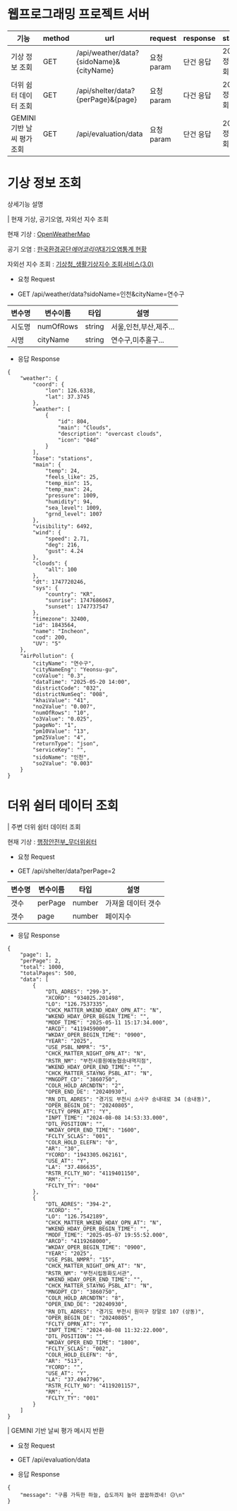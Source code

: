 # 웹프로그래밍 프로젝트 서버

| 기능                      | method | url                                     | request    | response  | status         |
| ------------------------- | ------ | --------------------------------------- | ---------- | --------- | -------------- |
| 기상 정보 조회            | GET    | /api/weather/data?{sidoName}&{cityName} | 요청 param | 단건 응답 | 200: 정상 조회 |
| 더위 쉼터 데이터 조회     | GET    | /api/shelter/data?{perPage}&{page}      | 요청 param | 다건 응답 | 200: 정상 조회 |
| GEMINI기반 날씨 평가 조회 | GET    | /api/evaluation/data                    | 요청 param | 단건 응답 | 200: 정상 조회 |

# 기상 정보 조회

상세기능 설명

| 현재 기상, 공기오염, 자외선 지수 조회

현재 기상 : [OpenWeatherMap](https://openweathermap.org/api)

공기 오염 : [한국환경공단*에어코리아*대기오염통계 현황](https://www.data.go.kr/tcs/dss/selectApiDataDetailView.do?publicDataPk=15073855)

자외선 지수 조회 : [기상청\_생활기상지수 조회서비스(3.0)](https://www.data.go.kr/iim/api/selectAPIAcountView.do)

-   요청 Request

*   GET /api/weather/data?sidoName=인천&cityName=연수구

| 변수명 | 변수이름  | 타입   | 설명                   |
| ------ | --------- | ------ | ---------------------- |
| 시도명 | numOfRows | string | 서울,인천,부산,제주... |
| 시명   | cityName  | string | 연수구,미추홀구...     |

-   응답 Response

```
{
    "weather": {
        "coord": {
            "lon": 126.6338,
            "lat": 37.3745
        },
        "weather": [
            {
                "id": 804,
                "main": "Clouds",
                "description": "overcast clouds",
                "icon": "04d"
            }
        ],
        "base": "stations",
        "main": {
            "temp": 24,
            "feels_like": 25,
            "temp_min": 15,
            "temp_max": 24,
            "pressure": 1009,
            "humidity": 94,
            "sea_level": 1009,
            "grnd_level": 1007
        },
        "visibility": 6492,
        "wind": {
            "speed": 2.71,
            "deg": 216,
            "gust": 4.24
        },
        "clouds": {
            "all": 100
        },
        "dt": 1747720246,
        "sys": {
            "country": "KR",
            "sunrise": 1747686067,
            "sunset": 1747737547
        },
        "timezone": 32400,
        "id": 1843564,
        "name": "Incheon",
        "cod": 200,
        "UV": "5"
    },
    "airPollution": {
        "cityName": "연수구",
        "cityNameEng": "Yeonsu-gu",
        "coValue": "0.3",
        "dataTime": "2025-05-20 14:00",
        "districtCode": "032",
        "districtNumSeq": "008",
        "khaiValue": "41",
        "no2Value": "0.007",
        "numOfRows": "10",
        "o3Value": "0.025",
        "pageNo": "1",
        "pm10Value": "13",
        "pm25Value": "4",
        "returnType": "json",
        "serviceKey": "",
        "sidoName": "인천",
        "so2Value": "0.003"
    }
}
```

# 더위 쉼터 데이터 조회

| 주변 더위 쉼터 데이터 조회

현재 기상 : [행정안전부\_무더위쉼터](https://www.safetydata.go.kr/disaster-data/view?dataSn=1338)

-   요청 Request

*   GET /api/shelter/data?perPage=2

| 변수명 | 변수이름 | 타입   | 설명               |
| ------ | -------- | ------ | ------------------ |
| 갯수   | perPage  | number | 가져올 데이터 갯수 |
| 갯수   | page     | number | 페이지수           |

-   응답 Response

```
{
    "page": 1,
    "perPage": 2,
    "total": 1000,
    "totalPages": 500,
    "data": [
        {
            "DTL_ADRES": "299-3",
            "XCORD": "934025.201498",
            "LO": "126.7537335",
            "CHCK_MATTER_WKEND_HDAY_OPN_AT": "N",
            "WKEND_HDAY_OPER_BEGIN_TIME": "",
            "MODF_TIME": "2025-05-11 15:17:34.000",
            "ARCD": "4119459000",
            "WKDAY_OPER_BEGIN_TIME": "0900",
            "YEAR": "2025",
            "USE_PSBL_NMPR": "5",
            "CHCK_MATTER_NIGHT_OPN_AT": "N",
            "RSTR_NM": "부천시흥원예농협송내역지점",
            "WKEND_HDAY_OPER_END_TIME": "",
            "CHCK_MATTER_STAYNG_PSBL_AT": "N",
            "MNGDPT_CD": "3860750",
            "COLR_HOLD_ARCNDTN": "2",
            "OPER_END_DE": "20240930",
            "RN_DTL_ADRES": "경기도 부천시 소사구 송내대로 34 (송내동)",
            "OPER_BEGIN_DE": "20240805",
            "FCLTY_OPRN_AT": "Y",
            "INPT_TIME": "2024-08-08 14:53:33.000",
            "DTL_POSITION": "",
            "WKDAY_OPER_END_TIME": "1600",
            "FCLTY_SCLAS": "001",
            "COLR_HOLD_ELEFN": "0",
            "AR": "30",
            "YCORD": "1943305.062161",
            "USE_AT": "Y",
            "LA": "37.486635",
            "RSTR_FCLTY_NO": "4119401150",
            "RM": "",
            "FCLTY_TY": "004"
        },
        {
            "DTL_ADRES": "394-2",
            "XCORD": "",
            "LO": "126.7542189",
            "CHCK_MATTER_WKEND_HDAY_OPN_AT": "N",
            "WKEND_HDAY_OPER_BEGIN_TIME": "",
            "MODF_TIME": "2025-05-07 19:55:52.000",
            "ARCD": "4119268000",
            "WKDAY_OPER_BEGIN_TIME": "0900",
            "YEAR": "2025",
            "USE_PSBL_NMPR": "15",
            "CHCK_MATTER_NIGHT_OPN_AT": "N",
            "RSTR_NM": "부천시립동화도서관",
            "WKEND_HDAY_OPER_END_TIME": "",
            "CHCK_MATTER_STAYNG_PSBL_AT": "N",
            "MNGDPT_CD": "3860750",
            "COLR_HOLD_ARCNDTN": "8",
            "OPER_END_DE": "20240930",
            "RN_DTL_ADRES": "경기도 부천시 원미구 장말로 107 (상동)",
            "OPER_BEGIN_DE": "20240805",
            "FCLTY_OPRN_AT": "Y",
            "INPT_TIME": "2024-08-08 11:32:22.000",
            "DTL_POSITION": "",
            "WKDAY_OPER_END_TIME": "1800",
            "FCLTY_SCLAS": "002",
            "COLR_HOLD_ELEFN": "0",
            "AR": "513",
            "YCORD": "",
            "USE_AT": "Y",
            "LA": "37.4947796",
            "RSTR_FCLTY_NO": "4119201157",
            "RM": "",
            "FCLTY_TY": "001"
        }
    ]
}
```

| GEMINI 기반 날씨 평가 메시지 반환

-   요청 Request

*   GET /api/evaluation/data

-   응답 Response

```
{
    "message": "구름 가득한 하늘, 습도까지 높아 꿉꿉하겠네! 😥\n"
}
```
